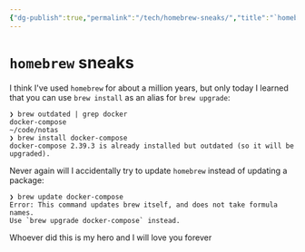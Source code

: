 ```yaml
---
{"dg-publish":true,"permalink":"/tech/homebrew-sneaks/","title":"`homebrew` sneaks","tags":["TIL"],"created":"2025-10-12T16:10:50.817-05:00"}
---
```


# `homebrew` sneaks

I think I've used `homebrew` for about a million years, but only today I learned that you can use `brew install` as an alias for `brew upgrade`:

```
❯ brew outdated | grep docker
docker-compose
~/code/notas
❯ brew install docker-compose
docker-compose 2.39.3 is already installed but outdated (so it will be upgraded).
```

Never again will I accidentally try to update `homebrew` instead of updating a package:

```
❯ brew update docker-compose
Error: This command updates brew itself, and does not take formula names.
Use `brew upgrade docker-compose` instead.
```

Whoever did this is my hero and I will love you forever